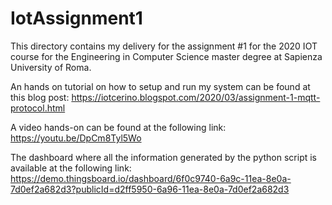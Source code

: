 # IotAssignment1
This directory contains my delivery for the assignment #1 for the 2020 IOT course for the  Engineering in Computer Science master degree at Sapienza University of Roma.

An hands on tutorial on how to setup and run my system can be found at this blog post:
https://iotcerino.blogspot.com/2020/03/assignment-1-mqtt-protocol.html 

A video hands-on can be found at the following link:
https://youtu.be/DpCm8Tyl5Wo

The dashboard where all the information generated by the python script is available at the following link:
https://demo.thingsboard.io/dashboard/6f0c9740-6a9c-11ea-8e0a-7d0ef2a682d3?publicId=d2ff5950-6a96-11ea-8e0a-7d0ef2a682d3
